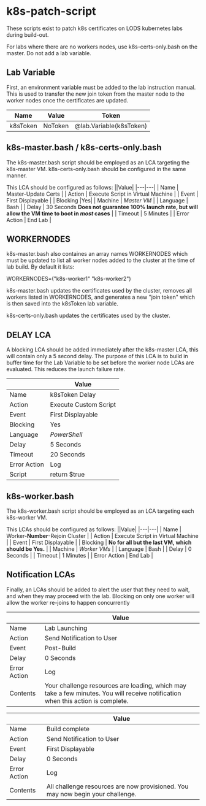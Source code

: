 # k8s-patch-script

These scripts exist to patch k8s certificates on LODS kubernetes labs during build-out.

For labs where there are no workers nodes, use k8s-certs-only.bash on the master. Do not add a lab variable.

## Lab Variable
First, an environment variable must be added to the lab instruction manual. 
This is used to transfer the new join token from the master node to the worker nodes once the certificates are updated.

| Name	| Value |	Token	|
|---|---|---|
| k8sToken | NoToken | @lab.Variable(k8sToken)	|

## k8s-master.bash / k8s-certs-only.bash
The k8s-master.bash script should be employed as an LCA targeting the k8s-master VM.
k8s-certs-only.bash should be configured in the same manner.

This LCA should be configured as follows:
||Value|
|---|---|
| Name	| Master-Update Certs |
| Action	| Execute Script in Virtual Machine |
| Event | First Displayable |
| Blocking |Yes|
| Machine |	*Master VM* |
| Language |	Bash |
| Delay | 30 Seconds **Does not guarantee 100% launch rate, but will allow the VM time to boot in *most* cases** |
| Timeout	| 5 Minutes |
| Error Action |	End Lab |

 ## WORKERNODES
 k8s-master.bash also containes an array names WORKERNODES which must be updated to list all worker nodes added to the cluster at the time of lab build.
 By default it lists:
 
 WORKERNODES=("k8s-worker1" "k8s-worker2")

k8s-master.bash updates the certificates used by the cluster, removes all workers listed in WORKERNODES, and generates a new "join token" which is then saved into the k8sToken lab variable.

k8s-certs-only.bash updates the certificates used by the cluster.

## DELAY LCA
A blocking LCA should be added immediately after the k8s-master LCA, this will contain only a 5 second delay.
The purpose of this LCA is to build in buffer time for the Lab Variable to be set before the worker node LCAs are evaluated.
This reduces the launch failure rate.

||Value|
|---|---|
| Name	| k8sToken Delay |
| Action	| Execute Custom Script |
| Event | First Displayable |
| Blocking |Yes|
| Language |	*PowerShell* |
| Delay | 5 Seconds |
| Timeout	| 20 Seconds |
| Error Action |	Log |
| Script | return $true |

## k8s-worker.bash
The k8s-worker.bash script should be employed as an LCA targeting each k8s-worker VM.

This LCAs should be configured as follows:
||Value|
|---|---|
| Name	| Worker-**Number**-Rejoin Cluster |
| Action	| Execute Script in Virtual Machine |
| Event | First Displayable |
| Blocking | **No for all but the last VM, which should be Yes.** |
| Machine |	*Worker VMs* |
| Language |	Bash |
| Delay | 0 Seconds |
| Timeout	| 1 Minutes |
| Error Action |	End Lab |

## Notification LCAs
Finally, an LCAs should be added to alert the user that they need to wait, and when they may proceed with the lab.
Blocking on only one worker will allow the worker re-joins to happen concurrently

||Value|
|---|---|
| Name	| Lab Launching |
| Action	| Send Notification to User |
| Event | Post-Build |
| Delay | 0 Seconds |
| Error Action |	Log |
| Contents | Your challenge resources are loading, which may take a few minutes. You will receive notification when this action is complete. |

||Value|
|---|---|
| Name	| Build complete |
| Action	| Send Notification to User |
| Event | First Displayable |
| Delay | 0 Seconds |
| Error Action |	Log |
| Contents | All challenge resources are now provisioned. You may now begin your challenge. |
